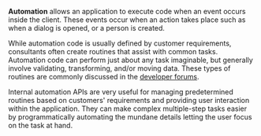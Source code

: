 <!-- markdownlint-disable-file MD041 -->
**Automation** allows an application to execute code when an event occurs inside the client. These events occur when an action takes place such as when a dialog is opened, or a person is created.

While automation code is usually defined by customer requirements, consultants often create routines that assist with common tasks. Automation code can perform just about any task imaginable, but generally involve validating, transforming, and/or moving data. These types of routines are commonly discussed in the [developer forums][1].

Internal automation APIs are very useful for managing predetermined routines based on customers' requirements and providing user interaction within the application. They can make complex multiple-step tasks easier by programmatically automating the mundane details letting the user focus on the task at hand.

<!-- Referenced links -->
[1]: https://community.superoffice.com/en/technical/forums/api-forums/
